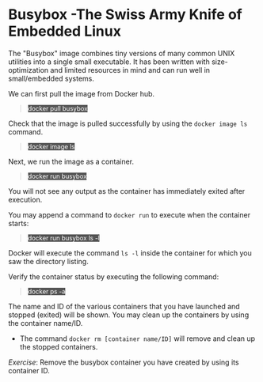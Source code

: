 #  Busybox -The Swiss Army Knife of Embedded Linux 

The "Busybox" image combines tiny versions of many common UNIX utilities into a single small executable.  It has been written with size-optimization and limited resources in mind and can run well in small/embedded systems. 

We can first pull the image from Docker hub.

> <span align="left" style="color:#FFF;background:#555;font:Courier New; font-size: 90%;"> docker pull busybox </span>

Check that the image is pulled successfully by using the `docker image ls` command.

> <span align="left" style="color:#FFF;background:#555;font:Courier New; font-size: 90%;"> docker image ls </span>

Next, we run the image as a container.

> <span align="left" style="color:#FFF;background:#555;font:Courier New; font-size: 90%;"> docker run busybox </span>

You will not see any output as the container has immediately exited after execution. 

You may append a command to `docker run` to execute when the container starts:

> <span align="left" style="color:#FFF;background:#555;font:Courier New; font-size: 90%;"> docker run busybox ls -l </span>

Docker will execute the command `ls -l` inside the container for which you saw the directory listing.

Verify the container status by executing the following command:

> <span align="left" style="color:#FFF;background:#555;font:Courier New; font-size: 90%;"> docker ps -a </span>

The name and ID of the various containers that you have launched and stopped (exited) will be shown. You may clean up the containers by using the container name/ID. 
- The command `docker rm [container name/ID]` will remove and clean up the stopped containers.

*Exercise*: 
Remove the busybox container you have created by using its container ID.

